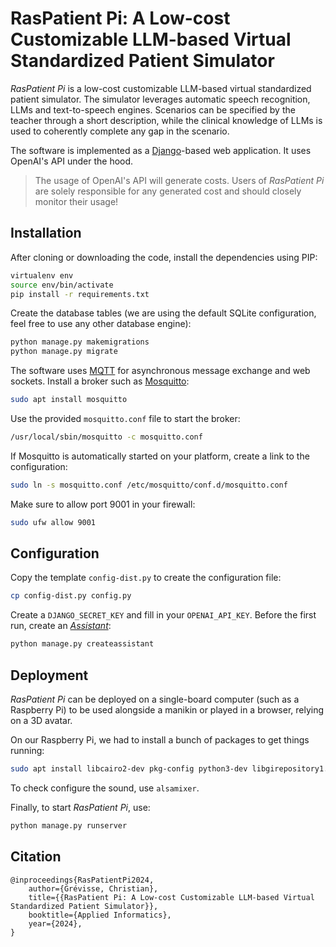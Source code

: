 # RasPatient Pi: A Low-cost Customizable LLM-based Virtual Standardized Patient Simulator

*RasPatient Pi* is a low-cost customizable LLM-based virtual standardized patient simulator. The simulator leverages automatic speech recognition, LLMs and text-to-speech engines. Scenarios can be specified by the teacher through a short description, while the clinical knowledge of LLMs is used to coherently complete any gap in the scenario.

The software is implemented as a [Django](https://www.djangoproject.com)-based web application. It uses OpenAI's API under the hood.

> The usage of OpenAI's API will generate costs. Users of *RasPatient Pi* are solely responsible for any generated cost and should closely monitor their usage!

## Installation

After cloning or downloading the code, install the dependencies using PIP:

```bash
virtualenv env
source env/bin/activate
pip install -r requirements.txt
```

Create the database tables (we are using the default SQLite configuration, feel free to use any other database engine):

```bash
python manage.py makemigrations
python manage.py migrate
```

The software uses [MQTT](https://mqtt.org) for asynchronous message exchange and web sockets. Install a broker such as [Mosquitto](https://mosquitto.org):

```bash
sudo apt install mosquitto
```

Use the provided `mosquitto.conf` file to start the broker:

```bash
/usr/local/sbin/mosquitto -c mosquitto.conf
```

If Mosquitto is automatically started on your platform, create a link to the configuration:

```bash
sudo ln -s mosquitto.conf /etc/mosquitto/conf.d/mosquitto.conf
```

Make sure to allow port 9001 in your firewall:

```bash
sudo ufw allow 9001
```

## Configuration

Copy the template `config-dist.py` to create the configuration file:

```bash
cp config-dist.py config.py
```

Create a `DJANGO_SECRET_KEY` and fill in your `OPENAI_API_KEY`. Before the first run, create an [*Assistant*](https://platform.openai.com/docs/assistants/overview):

```bash
python manage.py createassistant
```

## Deployment

*RasPatient Pi* can be deployed on a single-board computer (such as a Raspberry Pi) to be used alongside a manikin or played in a browser, relying on a 3D avatar.

On our Raspberry Pi, we had to install a bunch of packages to get things running:

```bash
sudo apt install libcairo2-dev pkg-config python3-dev libgirepository1.0-dev portaudio19-dev python3-pyaudio firmware-sof-signed libgstreamer1.0-0 gstreamer1.0-dev gstreamer1.0-tools libx264-dev libjpeg-dev libgstreamer1.0-dev libgstreamer-plugins-base1.0-dev libgstreamer-plugins-bad1.0-dev gstreamer1.0-plugins-ugly gstreamer1.0-tools gstreamer1.0-gl gstreamer1.0-gtk3 gstreamer1.0-qt5 gstreamer1.0-pulseaudio
```

To check configure the sound, use `alsamixer`.

Finally, to start *RasPatient Pi*, use:

```bash
python manage.py runserver
```

## Citation

```
@inproceedings{RasPatientPi2024,
    author={Grévisse, Christian},
	title={{RasPatient Pi: A Low-cost Customizable LLM-based Virtual Standardized Patient Simulator}},
	booktitle={Applied Informatics},
	year={2024},
}
```

